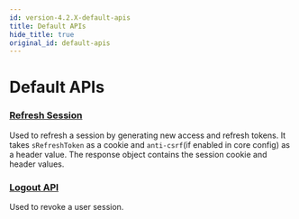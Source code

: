 ```yaml
---
id: version-4.2.X-default-apis
title: Default APIs
hide_title: true
original_id: default-apis
---
```


# Default APIs

### [Refresh Session](https://github.com/supertokens/frontend-driver-interface/blob/master/v1.5.0.md#refresh-session)
Used to refresh a session by generating new access and refresh tokens. It takes ``sRefreshToken`` as a cookie and ``anti-csrf``(if enabled in core config) as a header value. The response object contains the session cookie and header values.

### [Logout API](https://github.com/supertokens/frontend-driver-interface/blob/master/v1.7.0.md#url-apibasepathsignout)
Used to revoke a user session.